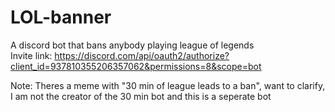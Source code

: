 # LOL-banner  

A discord bot that bans anybody playing league of legends  
Invite link: https://discord.com/api/oauth2/authorize?client_id=937810355206357062&permissions=8&scope=bot

Note: Theres a meme with "30 min of league leads to a ban", want to clarify, I am not the creator of the 30 min bot and this is a seperate bot
